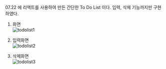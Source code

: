 07.22 에 리액트를 사용하여 만든 간단한 To Do List 이다. 입력, 삭제 기능까지만 구현하였다. 
1. 화면 <br>
![todolist1](https://user-images.githubusercontent.com/86703459/180406025-bfbdca0b-1e11-4ff2-8822-ee5aed719a2e.PNG)

2. 입력화면 <br>
![todolist2](https://user-images.githubusercontent.com/86703459/180406073-8b6f7cc5-80a9-4a7e-8fcd-2b167e75eff9.PNG)

3. 삭제화면 <br>
![todolist3](https://user-images.githubusercontent.com/86703459/180406077-2342d022-ea97-40b1-b7ac-16986ac3341b.PNG)

